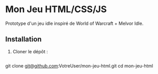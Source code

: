 # Mon Jeu HTML/CSS/JS

Prototype d'un jeu idle inspiré de World of Warcraft + Melvor Idle.

## Installation
1. Cloner le dépôt :
   ```bash
git clone git@github.com:VotreUser/mon-jeu-html.git
cd mon-jeu-html